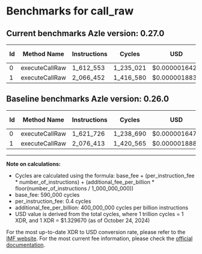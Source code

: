 # Benchmarks for call_raw

## Current benchmarks Azle version: 0.27.0

| Id  | Method Name    | Instructions | Cycles    | USD           | USD/Million Calls | Change                            |
| --- | -------------- | ------------ | --------- | ------------- | ----------------- | --------------------------------- |
| 0   | executeCallRaw | 1_612_553    | 1_235_021 | $0.0000016422 | $1.64             | <font color="green">-9_173</font> |
| 1   | executeCallRaw | 2_066_452    | 1_416_580 | $0.0000018836 | $1.88             | <font color="green">-9_961</font> |

## Baseline benchmarks Azle version: 0.26.0

| Id  | Method Name    | Instructions | Cycles    | USD           | USD/Million Calls |
| --- | -------------- | ------------ | --------- | ------------- | ----------------- |
| 0   | executeCallRaw | 1_621_726    | 1_238_690 | $0.0000016470 | $1.64             |
| 1   | executeCallRaw | 2_076_413    | 1_420_565 | $0.0000018889 | $1.88             |

---

**Note on calculations:**

- Cycles are calculated using the formula: base_fee + (per_instruction_fee \* number_of_instructions) + (additional_fee_per_billion \* floor(number_of_instructions / 1_000_000_000))
- base_fee: 590_000 cycles
- per_instruction_fee: 0.4 cycles
- additional_fee_per_billion: 400_000_000 cycles per billion instructions
- USD value is derived from the total cycles, where 1 trillion cycles = 1 XDR, and 1 XDR = $1.329670 (as of October 24, 2024)

For the most up-to-date XDR to USD conversion rate, please refer to the [IMF website](https://www.imf.org/external/np/fin/data/rms_sdrv.aspx).
For the most current fee information, please check the [official documentation](https://internetcomputer.org/docs/current/developer-docs/gas-cost#execution).
